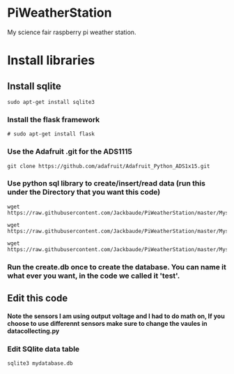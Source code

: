 # PiWeatherStation
My science fair raspberry pi weather station.


# Install libraries


## Install sqlite
```
sudo apt-get install sqlite3
```
### Install the flask framework

```
# sudo apt-get install flask
```
### Use the Adafruit .git for the ADS1115
```
git clone https://github.com/adafruit/Adafruit_Python_ADS1x15.git
```

### Use python sql library to create/insert/read data (run this under the Directory that you want this code)

```
wget https://raw.githubusercontent.com/Jackbaude/PiWeatherStation/master/MysqlPython/InsertData.py
```
```
wget https://raw.githubusercontent.com/Jackbaude/PiWeatherStation/master/MysqlPython/Readdb.py
```
```
wget https://raw.githubusercontent.com/Jackbaude/PiWeatherStation/master/MysqlPython/createdb.py
```
### Run the create.db once to create the database. You can name it what ever you want, in the code we called it 'test'.
## Edit this code
#### Note the sensors I am using output voltage and I had to do math on, If you choose to use differennt sensors make sure to change the vaules in datacollecting.py


### Edit SQlite data table 

```
sqlite3 mydatabase.db
```
